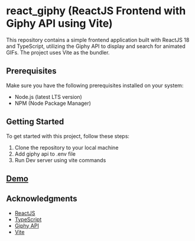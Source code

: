 # react_giphy (ReactJS Frontend with Giphy API using Vite)

This repository contains a simple frontend application built with ReactJS 18 and TypeScript, utilizing the Giphy API to display and search for animated GIFs. The project uses Vite as the bundler.

## Prerequisites

Make sure you have the following prerequisites installed on your system:

- Node.js (latest LTS version)
- NPM (Node Package Manager)

## Getting Started

To get started with this project, follow these steps:

1. Clone the repository to your local machine 
2. Add giphy api to .env file
3. Run Dev server using vite commands

## [Demo](https://master--symphonious-squirrel-7212a1.netlify.app/)
## Acknowledgments

- [ReactJS](https://reactjs.org/)
- [TypeScript](https://www.typescriptlang.org/)
- [Giphy API](https://developers.giphy.com/)
- [Vite](https://vitejs.dev/)
